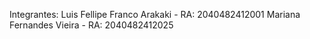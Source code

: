 Integrantes:
Luis Fellipe Franco Arakaki - RA: 2040482412001
Mariana Fernandes Vieira - RA: 2040482412025